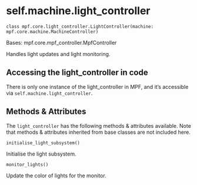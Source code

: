 
# self.machine.light_controller

`class mpf.core.light_controller.LightController(machine: mpf.core.machine.MachineController)`

Bases: mpf.core.mpf_controller.MpfController

Handles light updates and light monitoring.

## Accessing the light_controller in code

There is only one instance of the light_controller in MPF, and it’s accessible via `self.machine.light_controller`.

## Methods & Attributes

The `light_controller` has the following methods & attributes available. Note that methods & attributes inherited from base classes are not included here.

`initialise_light_subsystem()`

Initialise the light subsystem.

`monitor_lights()`

Update the color of lights for the monitor.


